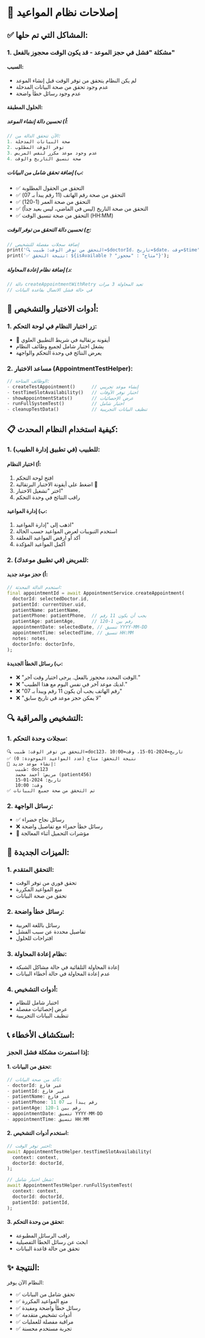# 🔧 إصلاحات نظام المواعيد

## ✅ **المشاكل التي تم حلها:**

### **1. مشكلة "فشل في حجز الموعد - قد يكون الوقت محجوز بالفعل"**

#### **السبب:**
- لم يكن النظام يتحقق من توفر الوقت قبل إنشاء الموعد
- عدم وجود تحقق من صحة البيانات المدخلة
- عدم وجود رسائل خطأ واضحة

#### **الحلول المطبقة:**

##### **أ) تحسين دالة إنشاء الموعد:**
```dart
// الآن تتحقق الدالة من:
1. صحة البيانات المدخلة
2. توفر الوقت المطلوب
3. عدم وجود موعد مكرر لنفس المريض
4. صحة تنسيق التاريخ والوقت
```

##### **ب) إضافة تحقق شامل من البيانات:**
- ✅ التحقق من الحقول المطلوبة
- ✅ التحقق من صحة رقم الهاتف (11 رقم يبدأ بـ 07)
- ✅ التحقق من صحة العمر (1-120)
- ✅ التحقق من صحة التاريخ (ليس في الماضي، ليس بعيد جداً)
- ✅ التحقق من صحة تنسيق الوقت (HH:MM)

##### **ج) تحسين دالة التحقق من توفر الوقت:**
```dart
// إضافة سجلات مفصلة للتشخيص
print('🔍 التحقق من توفر الوقت: طبيب=$doctorId، تاريخ=$date، وقت=$time');
print('✅ نتيجة التحقق: ${isAvailable ? "متاح" : "محجوز"}');
```

##### **د) إضافة نظام إعادة المحاولة:**
```dart
// دالة createAppointmentWithRetry تعيد المحاولة 3 مرات
// في حالة فشل الاتصال بقاعدة البيانات
```

## 🧪 **أدوات الاختبار والتشخيص:**

### **1. زر اختبار النظام في لوحة التحكم:**
- 🐛 أيقونة برتقالية في شريط التطبيق العلوي
- يشغل اختبار شامل لجميع وظائف النظام
- يعرض النتائج في وحدة التحكم والواجهة

### **2. مساعد الاختبار (AppointmentTestHelper):**
```dart
// الوظائف المتاحة:
- createTestAppointment()      // إنشاء موعد تجريبي
- testTimeSlotAvailability()   // اختبار توفر الأوقات
- showAppointmentStats()       // عرض الإحصائيات
- runFullSystemTest()          // اختبار شامل
- cleanupTestData()            // تنظيف البيانات التجريبية
```

## 📋 **كيفية استخدام النظام المحدث:**

### **1. للطبيب (في تطبيق إدارة الطبيب):**

#### **أ) اختبار النظام:**
1. افتح لوحة التحكم
2. اضغط على أيقونة الاختبار البرتقالية 🐛
3. اختر "تشغيل الاختبار"
4. راقب النتائج في وحدة التحكم

#### **ب) إدارة المواعيد:**
1. اذهب إلى "إدارة المواعيد"
2. استخدم التبويبات لعرض المواعيد حسب الحالة
3. أكد أو ارفض المواعيد المعلقة
4. أكمل المواعيد المؤكدة

### **2. للمريض (في تطبيق موعدك):**

#### **أ) حجز موعد جديد:**
```dart
// استخدم الدالة المحدثة:
final appointmentId = await AppointmentService.createAppointment(
  doctorId: selectedDoctor.id,
  patientId: currentUser.uid,
  patientName: patientName,
  patientPhone: patientPhone,  // يجب أن يكون 11 رقم
  patientAge: patientAge,      // رقم بين 1-120
  appointmentDate: selectedDate, // تنسيق YYYY-MM-DD
  appointmentTime: selectedTime, // تنسيق HH:MM
  notes: notes,
  doctorInfo: doctorInfo,
);
```

#### **ب) رسائل الخطأ الجديدة:**
- ❌ "الوقت المحدد محجوز بالفعل. يرجى اختيار وقت آخر."
- ❌ "لديك موعد آخر في نفس اليوم مع هذا الطبيب."
- ❌ "رقم الهاتف يجب أن يكون 11 رقم ويبدأ بـ 07"
- ❌ "لا يمكن حجز موعد في تاريخ سابق"

## 🔍 **التشخيص والمراقبة:**

### **1. سجلات وحدة التحكم:**
```
🔍 التحقق من توفر الوقت: طبيب=doc123، تاريخ=2024-01-15، وقت=10:00
✅ نتيجة التحقق: متاح (عدد المواعيد الموجودة: 0)
📝 إنشاء موعد جديد:
   طبيب: doc123
   مريض: أحمد محمد (patient456)
   تاريخ: 2024-01-15
   وقت: 10:00
✅ تم التحقق من صحة جميع البيانات
```

### **2. رسائل الواجهة:**
- ✅ رسائل نجاح خضراء
- ❌ رسائل خطأ حمراء مع تفاصيل واضحة
- 🔄 مؤشرات التحميل أثناء المعالجة

## 🚀 **الميزات الجديدة:**

### **1. التحقق المتقدم:**
- تحقق فوري من توفر الوقت
- منع المواعيد المكررة
- تحقق من صحة البيانات

### **2. رسائل خطأ واضحة:**
- رسائل باللغة العربية
- تفاصيل محددة عن سبب الفشل
- اقتراحات للحلول

### **3. نظام إعادة المحاولة:**
- إعادة المحاولة التلقائية في حالة مشاكل الشبكة
- عدم إعادة المحاولة في حالة أخطاء البيانات

### **4. أدوات التشخيص:**
- اختبار شامل للنظام
- عرض إحصائيات مفصلة
- تنظيف البيانات التجريبية

## 📞 **استكشاف الأخطاء:**

### **إذا استمرت مشكلة فشل الحجز:**

#### **1. تحقق من البيانات:**
```dart
// تأكد من صحة البيانات:
- doctorId: غير فارغ
- patientId: غير فارغ  
- patientName: غير فارغ
- patientPhone: 11 رقم يبدأ بـ 07
- patientAge: رقم بين 1-120
- appointmentDate: تنسيق YYYY-MM-DD
- appointmentTime: تنسيق HH:MM
```

#### **2. استخدم أدوات التشخيص:**
```dart
// اختبر توفر الوقت:
await AppointmentTestHelper.testTimeSlotAvailability(
  context: context,
  doctorId: doctorId,
);

// شغل اختبار شامل:
await AppointmentTestHelper.runFullSystemTest(
  context: context,
  doctorId: doctorId,
  patientId: patientId,
);
```

#### **3. تحقق من وحدة التحكم:**
- راقب الرسائل المطبوعة
- ابحث عن رسائل الخطأ التفصيلية
- تحقق من حالة قاعدة البيانات

## ✨ **النتيجة:**
النظام الآن يوفر:
- ✅ تحقق شامل من البيانات
- ✅ منع المواعيد المكررة
- ✅ رسائل خطأ واضحة ومفيدة
- ✅ أدوات تشخيص متقدمة
- ✅ مراقبة مفصلة للعمليات
- ✅ تجربة مستخدم محسنة
